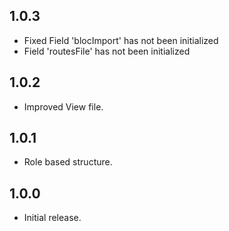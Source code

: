 ## 1.0.3

* Fixed Field 'blocImport' has not been initialized
* Field 'routesFile' has not been initialized

## 1.0.2

* Improved View file.

## 1.0.1

* Role based structure.

## 1.0.0

* Initial release.
